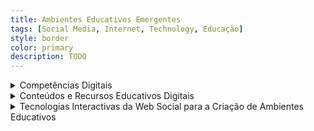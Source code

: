 ```yaml
---
title: Ambientes Educativos Emergentes
tags: [Social Media, Internet, Technology, Educação]
style: border
color: primary
description: TODO
---
```




<details>

<summary> Competências Digitais </summary>
<br>

<h4>A importância das competências digitais na educação</h4>
<br>
<p>
O documento destaca a crescente relevância das competências digitais na educação, essenciais para preparar cidadãos e profissionais para um mundo em que o digital desempenha um papel central. Argumenta que as escolas são o espaço ideal para desenvolver estas competências desde cedo, promovendo não apenas o domínio de ferramentas tecnológicas, mas também uma abordagem crítica e ética ao seu uso. 
O foco está na necessidade de capacitar professores e estudantes para utilizarem as tecnologias digitais de forma a enriquecer o processo educativo e promover uma aprendizagem inclusiva, inovadora e eficaz. Entre os desafios discutidos incluem-se a rápida evolução tecnológica, a necessidade de formação contínua para os professores e a adaptação das estratégias pedagógicas às necessidades dos estudantes. O documento sugere a adoção de referenciais de competências digitais, como o DigCompEdu, para orientar professores e alunos no uso crítico e inovador do digital.
</p>

<p>Pontos Principais:</p>
<ul>
    <li>
    <p>Definição e Relevância das Competências Digitais: A integração do digital em todas as áreas da vida, trabalho e educação requer que os cidadãos estejam preparados para serem críticos, criativos e colaborativos num mundo digital.</p>
    </li>
    <li>
    <p>Escola como Espaço de Capacitação: As escolas devem ser o local onde as competências digitais são introduzidas e desenvolvidas. Professores e estudantes precisam de habilidades que vão além do uso instrumental de tecnologias, incluindo análise crítica e inovação.</p>
    </li>
    <li>
    <p>Desafios para os Professores: Enfrentar a constante evolução tecnológica, integrar estratégias pedagógicas inovadoras e superar desigualdades no acesso às tecnologias por parte dos estudantes.</p>
    </li>
    <li>
    <p>DigCompEdu como Referencial: Este framework organiza as competências digitais docentes em seis áreas, promovendo a integração eficaz de tecnologias nos processos educativos. Ferramentas como o DigCompEdu CheckIn ajudam os professores a avaliar e melhorar as suas competências.</p>
    </li>
    <li>
    <p>Boas Práticas na Educação Digital: Encorajar o uso de ferramentas digitais para promover colaboração, criatividade e resolução de problemas, criando ecossistemas educativos eficazes.</p>
    </li>
    <li>
    <p>Adaptação às Necessidades dos Estudantes: Os professores devem ser flexíveis e sensíveis às realidades dos alunos, garantindo inclusão e acesso no uso das tecnologias.</p>
    </li>
</ul>

</details>

<details>

<summary> Conteúdos e Recursos Educativos Digitais </summary>
<br>
<h4>Integrando Tecnologias e Práticas Pedagógicas </h4>
<br>
<p>
O documento aborda a integração de tecnologias digitais nas práticas pedagógicas, destacando a importância de associar conteúdos educativos e ferramentas digitais para promover uma aprendizagem mais significativa e adaptada às necessidades do século XXI. A ideia central é que o uso de tecnologias não deve ser apenas suporte, mas um elemento ativo que transforma os processos de ensino e aprendizagem, promovendo metodologias ativas e construtivistas.

Enfatiza-se o papel do professor como mediador e guia, responsável por selecionar estratégias adequadas às necessidades dos alunos, avaliar criticamente os recursos disponíveis e fomentar a colaboração e a criação de conhecimento. O texto também explora a noção de "produtilizadores" ou "makers", indicando que professores e estudantes devem não só consumir recursos, mas também participar ativamente na produção de conteúdos digitais.
</p>

<ul>
  <li>
    <p>Integração de Tecnologias na Educação: O digital deve ser mais do que um suporte, transformando práticas pedagógicas e criando ambientes de aprendizagem enriquecidos.</p>
  </li>
  <li>
    <p>Papel do Professor: O docente é um mediador, responsável por guiar os alunos, selecionar estratégias, avaliar recursos digitais e criar experiências de aprendizagem colaborativa e crítica.</p>
  </li>
  <li>
    <p>Aprendizagem Ativa e Construtivista: Tecnologias devem fomentar o envolvimento dos estudantes na construção do conhecimento, ampliando a aprendizagem para além da sala de aula.</p>
  </li>
  <li>
    <p>Utilização Crítica de Recursos Digitais: Professores e alunos devem avaliar e validar os recursos digitais, garantindo qualidade e relevância pedagógica.</p>
  </li>
  <li>
    <p>Cultura Maker e Produtilizadores: Professores e estudantes devem participar ativamente na criação de conteúdos digitais, promovendo uma cultura participativa e colaborativa.</p>
  </li>
  <li>
    <p>Personalização da Aprendizagem: Recursos digitais devem permitir a personalização, adaptando-se ao ritmo, às necessidades e aos interesses dos alunos.</p>
  </li>
  <li>
    <p>Educação como Ecossistema Digital: A educação deve ser concebida como um ecossistema digital aberto, promovendo colaboração, conectividade e aprendizagem contínua.</p>
  </li>
</ul>


</details>


<details>

<summary> Tecnologias Interactivas da Web Social para a Criação de Ambientes Educativos </summary>

</details>

